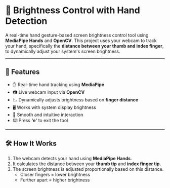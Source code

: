 # 🔆 Brightness Control with Hand Detection

A real-time hand gesture-based screen brightness control tool using **MediaPipe Hands** and **OpenCV**. This project uses your webcam to track your hand, specifically the **distance between your thumb and index finger**, to dynamically adjust your system's screen brightness.

---

## 🧠 Features

- ✋ Real-time hand tracking using **MediaPipe**
- 📷 Live webcam input via **OpenCV**
- 📉 Dynamically adjusts brightness based on **finger distance**
- 🖥️ Works with system display brightness
- 🔄 Smooth and intuitive interaction
- ⌨️ Press **'e'** to exit the tool

---

## 🛠️ How It Works

1. The webcam detects your hand using **MediaPipe Hands**.
2. It calculates the distance between your **thumb tip** and **index finger tip**.
3. The screen brightness is adjusted proportionally based on this distance.
   - Closer fingers = lower brightness
   - Further apart = higher brightness
